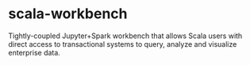 # scala-workbench
Tightly-coupled Jupyter+Spark workbench that allows Scala users with direct access to transactional systems to query, analyze and visualize enterprise data.
